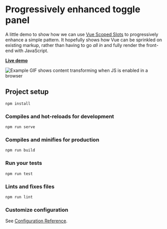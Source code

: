 # Progressively enhanced toggle panel

A little demo to show how we can use [Vue Scoped Slots](https://vuejs.org/v2/guide/components-slots.html#Scoped-Slots) to progressively enhance a simple pattern. It hopefully shows how Vue can be sprinkled on existing markup, rather than having to go _all in_ and fully render the front-end with JavaScript.

**[Live demo](https://progressive-vue-toggle-panel.netlify.com/)**

![Example GIF shows content transforming when JS is enabled in a browser](https://user-images.githubusercontent.com/8672583/52409211-bf23cc00-2acc-11e9-9920-cd81924cbf57.gif)

## Project setup

```
npm install
```

### Compiles and hot-reloads for development

```
npm run serve
```

### Compiles and minifies for production

```
npm run build
```

### Run your tests

```
npm run test
```

### Lints and fixes files

```
npm run lint
```

### Customize configuration

See [Configuration Reference](https://cli.vuejs.org/config/).
